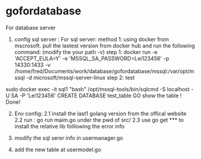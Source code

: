 # gofordatabase

For database server
1. config  sql server :
For sql server:
method 1:  using docker from mscrosoft.  pull the lastest version from docker hub
and run the following command: (modify the your path -v)
step 1:
docker run -e 'ACCEPT_EULA=Y' -e 'MSSQL_SA_PASSWORD=Lei123456' -p 14330:1433 -v /home/fred/Documents/work/database/gofordatabase/mssql:/var/opt/mssql -d microsoft/mssql-server-linux
step 2: test

sudo docker exec -it sql1 "bash"
/opt/mssql-tools/bin/sqlcmd -S localhost -U SA -P 'Lei123456'
CREATE DATABASE test_table
GO
show the table !  Done!

2.  Env config:
2.1  install the last1 golang  version  from the offical website
2.2  run :  go run  maim.go  under the pwd of src/ 
2.3  use  go get ***  to install the relative lib  folllowing the error info


3.  modify the sql serer info  in   usermanager.go

4.  add the new table  at  usermodel.go












